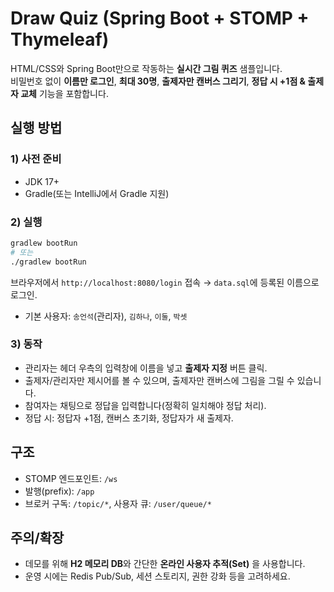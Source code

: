 # Draw Quiz (Spring Boot + STOMP + Thymeleaf)

HTML/CSS와 Spring Boot만으로 작동하는 **실시간 그림 퀴즈** 샘플입니다.  
비밀번호 없이 **이름만 로그인**, **최대 30명**, **출제자만 캔버스 그리기**, **정답 시 +1점 & 출제자 교체** 기능을 포함합니다.

## 실행 방법

### 1) 사전 준비
- JDK 17+
- Gradle(또는 IntelliJ에서 Gradle 지원)

### 2) 실행
```bash
gradlew bootRun
# 또는
./gradlew bootRun
```

브라우저에서 `http://localhost:8080/login` 접속 → `data.sql`에 등록된 이름으로 로그인.

- 기본 사용자: `송언석`(관리자), `김하나`, `이둘`, `박셋`

### 3) 동작
- 관리자는 헤더 우측의 입력창에 이름을 넣고 **출제자 지정** 버튼 클릭.
- 출제자/관리자만 제시어를 볼 수 있으며, 출제자만 캔버스에 그림을 그릴 수 있습니다.
- 참여자는 채팅으로 정답을 입력합니다(정확히 일치해야 정답 처리).
- 정답 시: 정답자 +1점, 캔버스 초기화, 정답자가 새 출제자.

## 구조
- STOMP 엔드포인트: `/ws`
- 발행(prefix): `/app`
- 브로커 구독: `/topic/*`, 사용자 큐: `/user/queue/*`

## 주의/확장
- 데모를 위해 **H2 메모리 DB**와 간단한 **온라인 사용자 추적(Set)** 을 사용합니다.
- 운영 시에는 Redis Pub/Sub, 세션 스토리지, 권한 강화 등을 고려하세요.
